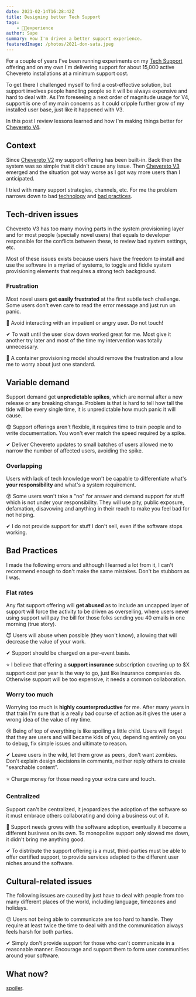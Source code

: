 ```yaml
---
date: 2021-02-14T16:28:42Z
title: Designing better Tech Support
tags:
    - 👴🏾experience
author: Sape
summary: How I'm driven a better support experience.
featuredImage: /photos/2021-don-sata.jpeg
---
```


For a couple of years I've been running experiments on my [Tech Support](https://chevereto.com/support) offering and on my own I'm delivering support for about 15,000 active Chevereto installations at a minimum support cost.

To get there I challenged myself to find a cost-effective solution, but support involves people handling people so it will be always expensive and hard to deal with. As I'm foreseeing a next order of magnitude usage for V4, support is one of my main concerns as it could cripple further grow of my installed user base, just like it happened with V3.

In this post I review lessons learned and how I'm making things better for [Chevereto V4](https://github.com/chevereto/chevereto).

## Context

Since [Chevereto V2](https://github.com/Chevereto/chevereto-2) my support offering has been built-in. Back then the system was so simple that it didn't cause any issue. Then [Chevereto V3](https://chevereto.com/releases#v3_0_0) emerged and the situation got way worse as I got way more users than I anticipated.

I tried with many support strategies, channels, etc. For me the problem narrows down to bad [technology](#tech-driven-issues) and [bad practices](#bad-practices).

## Tech-driven issues

Chevereto V3 has too many moving parts in the system provisioning layer and for most people (specially novel users) that equals to developer responsible for the conflicts between these, to review bad system settings, etc.

Most of these issues exists because users have the freedom to install and use the software in a myriad of systems, to toggle and fiddle system provisioning elements that requires a strong tech background.

### Frustration

Most novel users **get easily frustrated** at the first subtle tech challenge. Some users don't even care to read the error message and just run un panic.

🤬 Avoid interacting with an impatient or angry user. Do not touch!

✔ To wait until the user slow down worked great for me. Most give it another try later and most of the time my intervention was totally unnecessary.

🔮 A container provisioning model should remove the frustration and allow me to worry about just one standard.

## Variable demand

Support demand get **unpredictable spikes**, which are normal after a new release or any breaking change. Problem is that is hard to tell how tall the tide will be every single time, it is unpredictable how much panic it will cause.

😨 Support offerings aren't flexible, it requires time to train people and to write documentation. You won't ever match the speed required by a spike.

✔ Deliver Chevereto updates to small batches of users allowed me to narrow the number of affected users, avoiding the spike.

### Overlapping

Users with lack of tech knowledge won't be capable to differentiate what's **your responsibility** and what's a system requirement.

😵 Some users won't take a "no" for answer and demand support for stuff which is not under your responsibility. They will use pity, public exposure, defamation, disavowing and anything in their reach to make you feel bad for not helping.

✔ I do not provide support for stuff I don't sell, even if the software stops working.

## Bad Practices

I made the following errors and although I learned a lot from it, I can't recommend enough to don't make the same mistakes. Don't be stubborn as I was.

### Flat rates

Any flat support offering will **get abused** as to include an uncapped layer of support will force the activity to be driven as overselling, where users never using support will pay the bill for those folks sending you 40 emails in one morning (true story).

😈 Users will abuse when possible (they won't know), allowing that will decrease the value of your work.

✔ Support should be charged on a per-event basis.

⭐ I believe that offering a **support insurance** subscription covering up to $X support cost per year is the way to go, just like insurance companies do. Otherwise support will be too expensive, it needs a common collaboration.

### Worry too much

Worrying too much is **highly counterproductive** for me. After many years in that train I'm sure that is a really bad course of action as it gives the user a wrong idea of the value of my time.

😢 Being of top of everything is like spoiling a little child. Users will forget that they are users and will became kids of you, depending entirely on you to debug, fix simple issues and ultimate to reason.

✔ Leave users in the wild, let them grow as peers, don't want zombies. Don't explain design decisions in comments, neither reply others to create "searchable content".

⭐ Charge money for those needing your extra care and touch.

### Centralized

Support can't be centralized, it jeopardizes the adoption of the software so it must embrace others collaborating and doing a business out of it.

🤯 Support needs grows with the software adoption, eventually it become a different business on its own. To monopolize support only slowed me down, it didn't bring me anything good.

✔ To distribute the support offering is a must, third-parties must be able to offer certified support, to provide services adapted to the different user niches around the software.

## Cultural-related issues

The following issues are caused by just have to deal with people from too many different places of the world, including language, timezones and holidays.

😖 Users not being able to communicate are too hard to handle. They require at least twice the time to deal with and the communication always feels harsh for both parties.

✔ Simply don't provide support for those who can't communicate in a reasonable manner. Encourage and support them to form user communities around your software.

## What now?

[spoiler](https://www.youtube.com/watch?v=t2cQWCPDBC0&t=17s).
